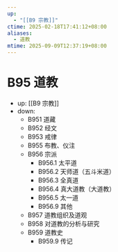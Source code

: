 ```yaml
---
up:
  - "[[B9 宗教]]"
ctime: 2025-02-18T17:41:12+08:00
aliases:
  - 道教
mtime: 2025-09-09T12:37:19+08:00
---
```


# B95 道教

- up: [[B9 宗教]]
- down:	
	- B951 道藏
	- B952 经文
	- B953 戒律
	- B955 布教、仪注
	- B956 宗派
		- B956.1 太平道
		- B956.2 天师道（五斗米道）
		- B956.3 全真道
		- B956.4 真大道教（大道教）
		- B956.5 太一道
		- B956.9 其他
	- B957 道教组织及道观
	- B958 对道教的分析与研究
	- B959 道教史
		- B959.9 传记
	
